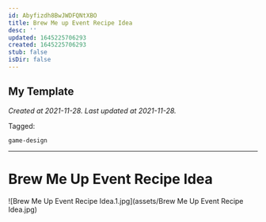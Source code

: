 ```yaml
---
id: Abyfizdh8BwJWDFQNtXBO
title: Brew Me up Event Recipe Idea
desc: ''
updated: 1645225706293
created: 1645225706293
stub: false
isDir: false
---
```

My Template
---

_Created at 2021-11-28._
_Last updated at 2021-11-28._



Tagged: 
```
game-design
```


---

# Brew Me Up Event Recipe Idea


![Brew Me Up Event Recipe Idea.1.jpg](assets/Brew Me Up Event Recipe Idea.jpg)

